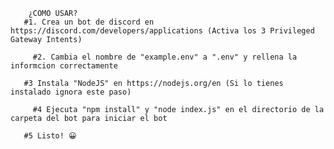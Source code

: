 		¿COMO USAR?
	   #1. Crea un bot de discord en https://discord.com/developers/applications (Activa los 3 Privileged Gateway Intents)
		
		 #2. Cambia el nombre de "example.env" a ".env" y rellena la informcion correctamente
	 
	   #3 Instala "NodeJS" en https://nodejs.org/en (Si lo tienes instalado ignora este paso)
		
		 #4 Ejecuta "npm install" y "node index.js" en el directorio de la carpeta del bot para iniciar el bot
	 
	   #5 Listo! 😀
